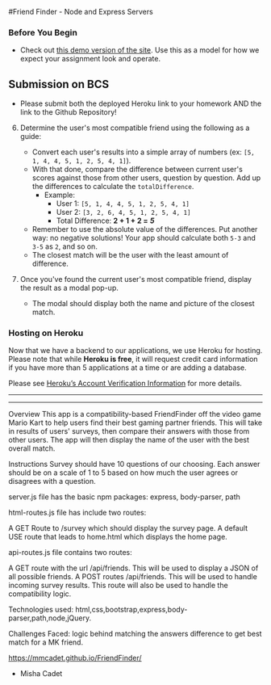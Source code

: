 #Friend Finder - Node and Express Servers


### Before You Begin

* Check out [this demo version of the site](https://friend-finder-fsf.herokuapp.com/). Use this as a model for how we expect your assignment look and operate.

## Submission on BCS

* Please submit both the deployed Heroku link to your homework AND the link to the Github Repository!

6. Determine the user's most compatible friend using the following as a guide:

   * Convert each user's results into a simple array of numbers (ex: `[5, 1, 4, 4, 5, 1, 2, 5, 4, 1]`).
   * With that done, compare the difference between current user's scores against those from other users, question by question. Add up the differences to calculate the `totalDifference`.
     * Example: 
       * User 1: `[5, 1, 4, 4, 5, 1, 2, 5, 4, 1]`
       * User 2: `[3, 2, 6, 4, 5, 1, 2, 5, 4, 1]`
       * Total Difference: **2 + 1 + 2 =** **_5_**
   * Remember to use the absolute value of the differences. Put another way: no negative solutions! Your app should calculate both `5-3` and `3-5` as `2`, and so on. 
   * The closest match will be the user with the least amount of difference.

7. Once you've found the current user's most compatible friend, display the result as a modal pop-up.
   * The modal should display both the name and picture of the closest match.


### Hosting on Heroku

Now that we have a backend to our applications, we use Heroku for hosting. Please note that while **Heroku is free**, it will request credit card information if you have more than 5 applications at a time or are adding a database. 

Please see [Heroku’s Account Verification Information](https://devcenter.heroku.com/articles/account-verification) for more details. 

- - -



----------------------------------------------------------------------------------------

Overview
This app is a compatibility-based FriendFinder off the video game Mario Kart to help users find their best gaming partner friends. This will take in results of users' surveys, then compare their answers with those from other users. The app will then display the name of the user with the best overall match.

Instructions
Survey should have 10 questions of our choosing. Each answer should be on a scale of 1 to 5 based on how much the user agrees or disagrees with a question.

server.js file has the basic npm packages: express, body-parser, path

html-routes.js file has include two routes:

A GET Route to /survey which should display the survey page. A default USE route that leads to home.html which displays the home page.

api-routes.js file contains two routes:

A GET route with the url /api/friends. This will be used to display a JSON of all possible friends. A POST routes /api/friends. This will be used to handle incoming survey results. This route will also be used to handle the compatibility logic.

Technologies used:
html,css,bootstrap,express,body-parser,path,node,jQuery.

Challenges Faced: logic behind matching the answers difference to get best match for a MK friend.

https://mmcadet.github.io/FriendFinder/

- Misha Cadet
